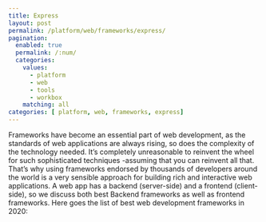 ```yaml
---
title: Express
layout: post
permalink: /platform/web/frameworks/express/
pagination: 
  enabled: true
  permalink: /:num/
  categories:
    values:
      - platform
      - web
      - tools
      - workbox
    matching: all
categories: [ platform, web, frameworks, express]
---
```


Frameworks have become an essential part of web development, as the standards of web applications are always rising, so does the complexity of the technology needed. It’s completely unreasonable to reinvent the wheel for such sophisticated techniques -assuming that you can reinvent all that. That’s why using frameworks endorsed by thousands of developers around the world is a very sensible approach for building rich and interactive web applications. A web app has a backend (server-side) and a frontend (client-side), so we discuss both best Backend frameworks as well as frontend frameworks. Here goes the list of best web development frameworks in 2020:

